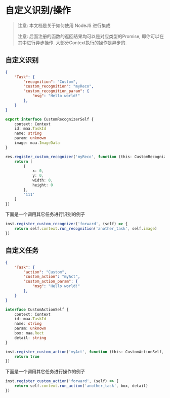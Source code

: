 # 自定义识别/操作

> 注意: 本文档是关于如何使用 NodeJS 进行集成
>
> 注意: 后面注册的函数的返回结果均可以是对应类型的Promise, 即你可以在其中进行异步操作. 大部分Context执行的操作是异步的.

## 自定义识别

```json
{
    "Task": {
        "recognition": "Custom",
        "custom_recognition": "myReco",
        "custom_recognition_param": {
            "msg": "Hello world!"
        },
    }
}
```

```typescript
export interface CustomRecognizerSelf {
    context: Context
    id: maa.TaskId
    name: string
    param: unknown
    image: maa.ImageData
}

res.register_custom_recognizer('myReco', function (this: CustomRecognizerSelf, self: CustomRecognizerSelf) {
    return [
        {
            x: 0,
            y: 0,
            width: 0,
            height: 0
        },
        '111'
    ]
})
```

下面是一个调用其它任务进行识别的例子

```typescript
inst.register_custom_recognizer('forward', (self) => {
    return self.context.run_recognition('another_task', self.image)
})
```

## 自定义任务

```json
{
    "Task": {
        "action": "Custom",
        "custom_action": "myAct",
        "custom_action_param": {
            "msg": "Hello world!"
        },
    }
}
```

```typescript
interface CustomActionSelf {
    context: Context
    id: maa.TaskId
    name: string
    param: unknown
    box: maa.Rect
    detail: string
}

inst.register_custom_action('myAct', function (this: CustomActionSelf, self: CustomActionSelf) => {
    return true
})
```

下面是一个调用其它任务进行操作的例子

```typescript
inst.register_custom_action('forward', (self) => {
    return self.context.run_action('another_task', box, detail)
})
```
